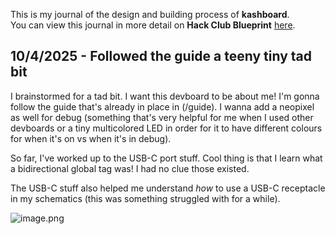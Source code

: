 <!--
  ===================    !!READ THIS NOTICE!!   ====================
  DO NOT edit this file manually. Your changes WILL BE OVERWRITTEN!
  This journal is auto generated and updated by Hack Club Blueprint.
  To edit this file, please edit your journal entries on Blueprint.
  ==================================================================
-->

This is my journal of the design and building process of **kashboard**.  
You can view this journal in more detail on **Hack Club Blueprint** [here](https://blueprint.hackclub.com/projects/123).


## 10/4/2025 - Followed the guide a teeny tiny tad bit  

I brainstormed for a tad bit. I want this devboard to be about me! I'm gonna follow the guide that's already in place in (/guide). I wanna add a neopixel as well for debug (something that's very helpful for me when I used other devboards or a tiny multicolored LED in order for it to have different colours for when it's on vs when it's in debug).

So far, I've worked up to the USB-C port stuff. Cool thing is that I learn what a bidirectional global tag was! I had no clue those existed.

The USB-C stuff also helped me understand _how_ to use a USB-C receptacle in my schematics (this was something struggled with for a while).

![image.png](https://blueprint.hackclub.com/user-attachments/blobs/redirect/eyJfcmFpbHMiOnsiZGF0YSI6MjcwLCJwdXIiOiJibG9iX2lkIn19--cc9bfc6094a0c7943ef8d2b1597eb42be124130b/image.png)
  


